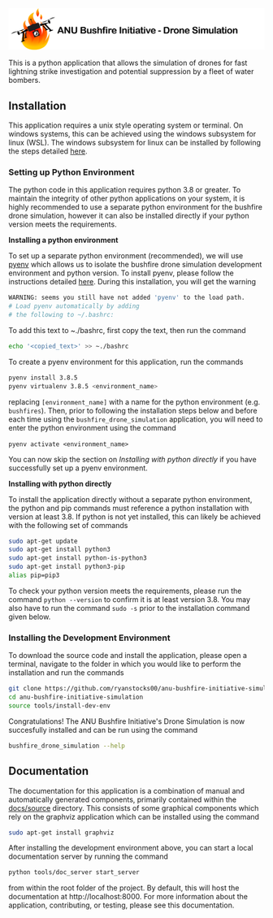 [![ANU Bushfire Initiative Drone Logo](docs/source/drone_simulation_logo_with_title.png)](https://github.com/ryanstocks00/anu-bushfire-initiative-simulation)

This is a python application that allows the simulation of drones for fast lightning strike investigation and potential suppression by a fleet of water bombers.

## Installation

This application requires a unix style operating system or terminal. On windows systems, this can be achieved using the windows subsystem for linux (WSL). The windows subsystem for linux can be installed by following the steps detailed [here](https://docs.microsoft.com/en-us/windows/wsl/install-win10).

### Setting up Python Environment

The python code in this application requires python 3.8 or greater. To maintain the integrity of other python applications on your system, it is highly recommended to use a separate python environment for the bushfire drone simulation, however it can also be installed directly if your python version meets the requirements.

__Installing a python environment__

To set up a separate python environment (recommended), we will use [pyenv](https://github.com/pyenv/pyenv) which allows us to isolate the bushfire drone simulation development environment and python version. To install pyenv, please follow the instructions detailed [here](https://realpython.com/intro-to-pyenv/). During this installation, you will get the warning

```bash
WARNING: seems you still have not added 'pyenv' to the load path.
# Load pyenv automatically by adding
# the following to ~/.bashrc:
```

To add this text to ~./bashrc, first copy the text, then run the command

```bash
echo '<copied_text>' >> ~./bashrc
```

To create a pyenv environment for this application, run the commands

```bash
pyenv install 3.8.5
pyenv virtualenv 3.8.5 <environment_name>
```

replacing ```[environment_name]``` with a name for the python environment (e.g. ```bushfires```). Then, prior to following the installation steps below and before each time using the ```bushfire_drone_simulation``` application, you will need to enter the python environment using the command

```pyenv activate <environment_name>```

You can now skip the section on *Installing with python directly* if you have successfully set up a pyenv environment.

__Installing with python directly__

To install the application directly without a separate python environment, the python and pip commands must reference a python installation with version at least 3.8. If python is not yet installed, this can likely be achieved with the following set of commands

```bash
sudo apt-get update
sudo apt-get install python3
sudo apt-get install python-is-python3
sudo apt-get install python3-pip
alias pip=pip3
```

To check your python version meets the requirements, please run the command ```python --version``` to confirm it is at least version 3.8. You may also have to run the command ```sudo -s``` prior to the installation command given below.

### Installing the Development Environment

To download the source code and install the application, please open a terminal, navigate to the folder in which you would like to perform the installation and run the commands

```bash
git clone https://github.com/ryanstocks00/anu-bushfire-initiative-simulation
cd anu-bushfire-initiative-simulation
source tools/install-dev-env
```

Congratulations! The ANU Bushfire Initiative's Drone Simulation is now succesfully installed and can be run using the command

```bash
bushfire_drone_simulation --help
```

## Documentation

The documentation for this application is a combination of manual and automatically generated components, primarily contained within the [docs/source](docs/source) directory. This consists of some graphical components which rely on the graphviz application which can be installed using the command

```bash
sudo apt-get install graphviz
```

After installing the development environment above, you can start a local documentation server by running the command

```bash
python tools/doc_server start_server
```

from within the root folder of the project. By default, this will host the documentation at http://localhost:8000. For more information about the application, contributing, or testing, please see this documentation.
